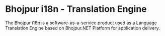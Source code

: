 # Bhojpur i18n - Translation Engine
The Bhojpur i18n is a software-as-a-service product used as a Language Translation Engine based on Bhojpur.NET Platform for application delivery.

